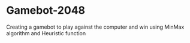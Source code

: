# Gamebot-2048
Creating a gamebot to play against the computer and win using MinMax algorithm and Heuristic function
